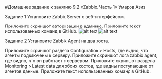 #Домашнее задание к занятию 9.2 «Zabbix. Часть 1» Умаров Азиз


Задание 1
Установите Zabbix Server с веб-интерфейсом.

Приложите скриншот авторизации в админке. Приложите текст использованных команд в GitHub.
![alt text](https://github.com/UmarovAM/sys-homework/blob/c0c68ec38067632a4df660fca1936c427c47d75a/ADMIN.PNG)
![alt text](https://github.com/UmarovAM/sys-homework/blob/f512456cd0b4669222ba5de8d973010087bc57e4/ADMIN2.PNG)



Задание 2
Установите Zabbix Agent на два хоста.

Приложите скриншот раздела Configuration > Hosts, где видно, что агенты подключены к серверу. Приложите скриншот лога zabbix agent, где видно, что он работает с сервером. Приложите скриншот раздела Monitoring > Latest data для обоих хостов, где видны поступающие от агентов данные. Приложите текст использованных команд в GitHub.
